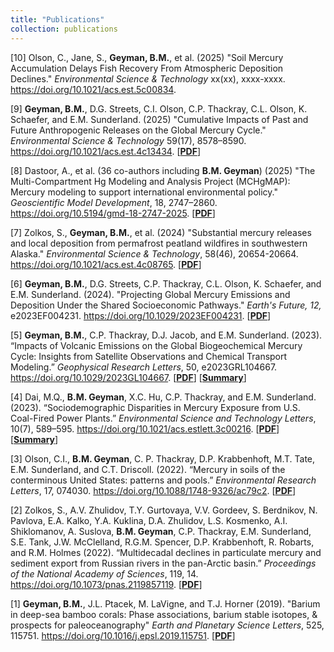 ```yaml
---
title: "Publications"
collection: publications
---
```


[10] Olson, C., Jane, S., **Geyman, B.M.**, et al. (2025) "Soil Mercury Accumulation Delays Fish Recovery From Atmospheric Deposition Declines." _Environmental Science & Technology_ xx(xx), xxxx-xxxx. <a href="https://doi.org/10.1021/acs.est.5c00834">https://doi.org/10.1021/acs.est.5c00834</a>. 

[9] **Geyman, B.M.**, D.G. Streets, C.I. Olson, C.P. Thackray, C.L. Olson, K. Schaefer, and E.M. Sunderland. (2025) "Cumulative Impacts of Past and Future Anthropogenic Releases on the Global Mercury Cycle." _Environmental Science & Technology_  59(17), 8578–8590. <a href="https://doi.org/10.1021/acs.est.4c13434">https://doi.org/10.1021/acs.est.4c13434</a>. \[**[PDF](https://pubs.acs.org/doi/epdf/10.1021/acs.est.4c13434?ref=article_openPDF)**\]

[8] Dastoor, A., et al. (36 co-authors including **B.M. Geyman**) (2025) "The Multi-Compartment Hg Modeling and Analysis Project (MCHgMAP): Mercury modeling to support international environmental policy." _Geoscientific Model Development_, 18, 2747–2860. <a href="https://doi.org/10.5194/gmd-18-2747-2025">https://doi.org/10.5194/gmd-18-2747-2025</a>. \[**[PDF](https://gmd.copernicus.org/articles/18/2747/2025/gmd-18-2747-2025.pdf)**\]

[7] Zolkos, S., **Geyman, B.M.**, et al. (2024) "Substantial mercury releases and local deposition from permafrost peatland wildfires in southwestern Alaska." _Environmental Science & Technology_, 58(46), 20654-20664. <a href="https://doi.org/10.1021/acs.est.4c08765">https://doi.org/10.1021/acs.est.4c08765</a>. \[**[PDF](https://pubs.acs.org/doi/epdf/10.1021/acs.est.4c08765?ref=article_openPDF)**\]

[6] **Geyman, B.M.**, D.G. Streets, C.P. Thackray, C.L. Olson, K. Schaefer, and E.M. Sunderland. (2024). "Projecting Global Mercury Emissions and Deposition Under the Shared Socioeconomic Pathways." _Earth's Future, 12,_ e2023EF004231. <a href="https://doi.org/10.1029/2023EF004231">https://doi.org/10.1029/2023EF004231</a>. \[**[PDF](https://agupubs.onlinelibrary.wiley.com/doi/pdfdirect/10.1029/2023GL104667?download=true)**\]

[5] **Geyman, B.M.**, C.P. Thackray, D.J. Jacob, and E.M. Sunderland. (2023). “Impacts of Volcanic Emissions on the Global Biogeochemical Mercury Cycle: Insights from Satellite Observations and Chemical Transport Modeling.” *Geophysical Research Letters*, 50, e2023GRL104667. <a href="https://doi.org/10.1029/2023GL104667">https://doi.org/10.1029/2023GL104667</a>. \[**[PDF](https://agupubs.onlinelibrary.wiley.com/doi/pdfdirect/10.1029/2023GL104667?download=true)**\] \[**[Summary](https://seas.harvard.edu/news/2023/11/human-emissions-increased-mercury-atmosphere-sevenfold)**\]

[4] Dai, M.Q., **B.M. Geyman**, X.C. Hu, C.P. Thackray, and E.M. Sunderland. (2023). “Sociodemographic Disparities in Mercury Exposure from U.S. Coal-Fired Power Plants.” *Environmental Science and Technology Letters*, 10(7), 589–595.  <a href="https://doi.org/10.1021/acs.estlett.3c00216">https://doi.org/10.1021/acs.estlett.3c00216</a>. \[**[PDF](https://pubs.acs.org/doi/pdf/10.1021/acs.estlett.3c00216)**\] \[**[Summary](https://seas.harvard.edu/news/2023/06/despite-major-progress-nationally-two-mercury-emissions-hotspots-remain)**\]

[3] Olson, C.I., **B.M. Geyman**, C. P. Thackray, D.P. Krabbenhoft, M.T. Tate, E.M. Sunderland, and C.T. Driscoll. (2022). “Mercury in soils of the conterminous United States: patterns and pools.” *Environmental Research Letters*, 17, 074030. <a href="https://doi.org/10.1088/1748-9326/ac79c2">https://doi.org/10.1088/1748-9326/ac79c2</a>. \[**[PDF](https://bgeyman.github.io/files/Olson_et_al_2022_mercury_in_conterminous_US_soils.pdf)**\]

[2] Zolkos, S., A.V. Zhulidov, T.Y. Gurtovaya, V.V. Gordeev, S. Berdnikov, N. Pavlova, E.A. Kalko, Y.A. Kuklina, D.A. Zhulidov, L.S. Kosmenko, A.I. Shiklomanov, A. Suslova, **B.M. Geyman**, C.P. Thackray, E.M. Sunderland, S.E. Tank, J.W. McClelland, R.G.M. Spencer, D.P. Krabbenhoft, R. Robarts, and R.M. Holmes (2022). “Multidecadal declines in particulate mercury and sediment export from Russian rivers in the pan-Arctic basin.” *Proceedings of the National Academy of Sciences*, 119, 14. <a href="https://doi.org/10.1073/pnas.2119857119">https://doi.org/10.1073/pnas.2119857119</a>. \[**[PDF](https://bgeyman.github.io/files/Zolkos_et_al_2022_mercury_declines_pan_arctic_russian_rivers.pdf)**\]

[1] **Geyman, B.M.**, J.L. Ptacek, M. LaVigne, and T.J. Horner (2019). "Barium in deep-sea bamboo corals: Phase associations, barium stable isotopes, & prospects for paleoceanography" *Earth and Planetary Science Letters*, 525, 115751. <a href="https://doi.org/10.1016/j.epsl.2019.115751">https://doi.org/10.1016/j.epsl.2019.115751</a>. \[**[PDF](https://bgeyman.github.io/files/Geyman_and_Ptacek_et_al_2019_barium_bamboo_corals.pdf)**\]
